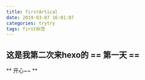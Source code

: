 ```yaml
---
title: firstArtical
date: 2019-03-07 16:01:07
categories: trytry
tags: first标签
---
```


## 这是我第二次来hexo的 == 第一天 ==
** 开心~~ **
